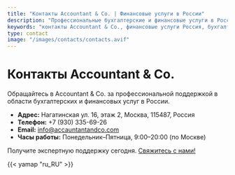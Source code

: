 ```yaml
---
title: "Контакты Accountant & Co. | Финансовые услуги в России"
description: "Профессиональные бухгалтерские и финансовые услуги в России."
keywords: "контакты Accountant & Co., финансовые услуги Россия, бухгалтерская поддержка Россия"
type: contact
image: "/images/contacts/contacts.avif"
---
```


# Контакты Accountant & Co.

Обращайтесь в Accountant & Co. за профессиональной поддержкой в области бухгалтерских и финансовых услуг в России.

- **Адрес:** Нагатинская ул. 16, этаж 2, Москва, 115487, Россия
- **Телефон:** +7 (930) 335-69-26
- **Email:** info@accauntantandco.com
- **Часы работы:** Понедельник–Пятница, 9:00–20:00 (по Москве)

Получите экспертную поддержку сегодня. [Свяжитесь с нами!](/ru/contacts/)

{{< yamap "ru_RU" >}}
